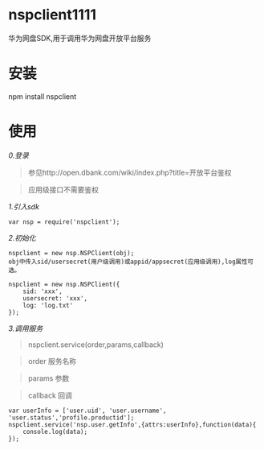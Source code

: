 nspclient1111
=========

华为网盘SDK,用于调用华为网盘开放平台服务

安装
=========

npm install nspclient

使用
=========

*0.登录*

>参见http://open.dbank.com/wiki/index.php?title=开放平台鉴权

>应用级接口不需要鉴权

*1.引入sdk*

    var nsp = require('nspclient');

*2.初始化*

    nspclient = new nsp.NSPClient(obj);
    obj中传入sid/usersecret(用户级调用)或appid/appsecret(应用级调用),log属性可选。

    nspclient = new nsp.NSPClient({
        sid: 'xxx',
        usersecret: 'xxx',
        log: 'log.txt'
    });

*3.调用服务*

>nspclient.service(order,params,callback)

>order  服务名称

>params 参数

>callback 回调

    var userInfo = ['user.uid', 'user.username', 'user.status','profile.productid'];
    nspclient.service('nsp.user.getInfo',{attrs:userInfo},function(data){
        console.log(data);
    });






